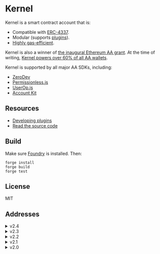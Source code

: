 # Kernel

Kernel is a smart contract account that is:

- Compatible with [ERC-4337](https://eips.ethereum.org/EIPS/eip-4337).
- Modular (supports [plugins](./src/validator)).
- [Highly gas-efficient](https://github.com/zerodevapp/aa-benchmark).

Kernel is also a winner of [the inaugural Ethereum AA grant](https://erc4337.mirror.xyz/hRn_41cef8oKn44ZncN9pXvY3VID6LZOtpLlktXYtmA).  At the time of writing, [Kernel powers over 60% of all AA wallets](https://twitter.com/SixdegreeLab/status/1705585256638849325?s=20).

Kernel is supported by all major AA SDKs, including:

- [ZeroDev](https://docs.zerodev.app/)
- [Permissionless.js](https://docs.pimlico.io/permissionless/how-to/accounts/use-kernel-account)
- [UserOp.js](https://docs.stackup.sh/docs/useropjs-presets#kernel)
- [Account Kit](https://github.com/alchemyplatform/aa-sdk/tree/main/packages/accounts/src/kernel-zerodev)

## Resources

- [Developing plugins](https://docs.zerodev.app/extend-wallets/overview)
- [Read the source code](https://github.com/zerodevapp/kernel)

## Build

Make sure [Foundry](https://github.com/foundry-rs/foundry) is installed.  Then:

```
forge install
forge build
forge test
```

## License

MIT

## Addresses

<details>
<summary>v2.4</summary>

| Name                 | Address                                    |
| -------------------- | ------------------------------------------ |
| Kernel               | 0xd3082872F8B06073A021b4602e022d5A070d7cfC |
| KernelFactory        | 0x5de4839a76cf55d0c90e2061ef4386d962E15ae3 |
| SessionKeyValidator  | 0xB8E3c4bEaACAd06f6092793012DA4a8cB23D6123 |
| ECDSA Validator      | 0xd9AB5096a832b9ce79914329DAEE236f8Eea0390 |
</details>

<details>
<summary>v2.3</summary>

| Name                 | Address                                    |
| -------------------- | ------------------------------------------ |
| Kernel               | 0xD3F582F6B4814E989Ee8E96bc3175320B5A540ab |
| KernelFactory        | 0x5de4839a76cf55d0c90e2061ef4386d962E15ae3 |
| KernelLite           | 0x482EC42E88a781485E1B6A4f07a0C5479d183291 |
| SessionKeyValidator  | 0xB8E3c4bEaACAd06f6092793012DA4a8cB23D6123 |
| ECDSA Validator      | 0xd9AB5096a832b9ce79914329DAEE236f8Eea0390 |
</details>

<details>
<summary>v2.2</summary>

| Name                 | Address                                    |
| -------------------- | ------------------------------------------ |
| Kernel               | 0x0DA6a956B9488eD4dd761E59f52FDc6c8068E6B5 |
| KernelFactory        | 0x5de4839a76cf55d0c90e2061ef4386d962E15ae3 |
| KernelLite           | 0xbEdb61Be086F3f15eE911Cc9AB3EEa945DEbFa96 |
| SessionKeyValidator  | 0xB8E3c4bEaACAd06f6092793012DA4a8cB23D6123 |
| ECDSA Validator      | 0xd9AB5096a832b9ce79914329DAEE236f8Eea0390 |

</details>

<details>
<summary>v2.1</summary>

| Name                 | Address                                    |
| -------------------- | ------------------------------------------ |
| Kernel               | 0xf048AD83CB2dfd6037A43902a2A5Be04e53cd2Eb |
| KernelFactory        | 0x5de4839a76cf55d0c90e2061ef4386d962E15ae3 |
| SessionKeyValidator  | 0xB8E3c4bEaACAd06f6092793012DA4a8cB23D6123 |
| ECDSA Validator      | 0xd9AB5096a832b9ce79914329DAEE236f8Eea0390 |
</details>

<details>
<summary>v2.0</summary>

| Name            | Address                                    |
| --------------- | ------------------------------------------ |
| Kernel          | 0xeB8206E02f6AB1884cfEa58CC7BabdA7d55aC957 |
| TempKernel      | 0x727A10897e70cd3Ab1a6e43d59A12ab0895A4995 |
| KernelFactory   | 0x12358cA00141D09cB90253F05a1DD16bE93A8EE6 |
| ECDSA Validator | 0x180D6465F921C7E0DEA0040107D342c87455fFF5 |
| ECDSA Factory   | 0xAf299A1f51560F51A1F3ADC0a5991Ac74b61b0BE |
</details>
